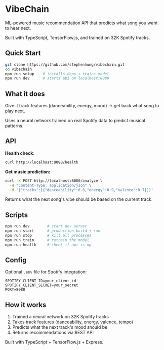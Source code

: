 # VibeChain

ML-powered music recommendation API that predicts what song you want to hear next.

Built with TypeScript, TensorFlow.js, and trained on 32K Spotify tracks.

## Quick Start

```bash
git clone https://github.com/stephenhung/vibechain.git
cd vibechain
npm run setup    # installs deps + trains model
npm run dev      # starts api on localhost:8080
```

## What it does

Give it track features (danceability, energy, mood) → get back what song to play next.

Uses a neural network trained on real Spotify data to predict musical patterns.

## API

**Health check:**
```bash
curl http://localhost:8080/health
```

**Get music prediction:**
```bash
curl -X POST http://localhost:8080/analyze \
  -H "Content-Type: application/json" \
  -d '{"tracks":[{"danceability":0.8,"energy":0.9,"valence":0.7}]}'
```

Returns what the next song's vibe should be based on the current track.

## Scripts

```bash
npm run dev        # start dev server
npm run start      # production build + run
npm run stop       # kill all processes
npm run train      # retrain the model
npm run health     # check if api is up
```

## Config

Optional `.env` file for Spotify integration:
```env
SPOTIFY_CLIENT_ID=your_client_id
SPOTIFY_CLIENT_SECRET=your_secret
PORT=8080
```

## How it works

1. Trained a neural network on 32K Spotify tracks
2. Takes track features (danceability, energy, valence, tempo)  
3. Predicts what the next track's mood should be
4. Returns recommendations via REST API

Built with TypeScript + TensorFlow.js + Express.